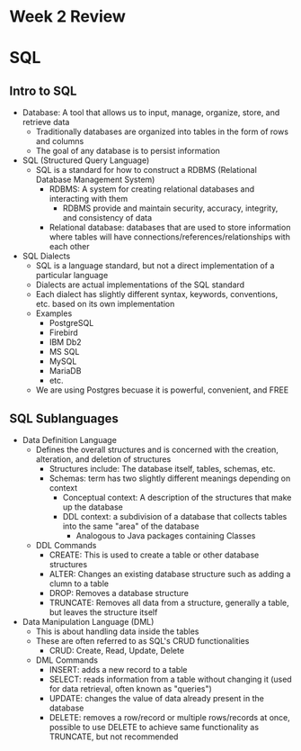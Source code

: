 # Week 2 Review

# SQL

## Intro to SQL
- Database: A tool that allows us to input, manage, organize, store, and retrieve data
    - Traditionally databases are organized into tables in the form of rows and columns
    - The goal of any database is to persist information
- SQL (Structured Query Language)
    - SQL is a standard for how to construct a RDBMS (Relational Database Management System)
        - RDBMS: A system for creating relational databases and interacting with them
            - RDBMS provide and maintain security, accuracy, integrity, and consistency of data
        - Relational database: databases that are used to store information where tables will have connections/references/relationships with each other
- SQL Dialects
    - SQL is a language standard, but not a direct implementation of a particular language
    - Dialects are actual implementations of the SQL standard
    - Each dialect has slightly different syntax, keywords, conventions, etc. based on its own implementation
    - Examples
        - PostgreSQL
        - Firebird
        - IBM Db2
        - MS SQL
        - MySQL
        - MariaDB
        - etc.
    - We are using Postgres becuase it is powerful, convenient, and FREE

## SQL Sublanguages
- Data Definition Language
    - Defines the overall structures and is concerned with the creation, alteration, and deletion of structures
        - Structures include: The database itself, tables, schemas, etc.
        - Schemas: term has two slightly different meanings depending on context
            - Conceptual context: A description of the structures that make up the database
            - DDL context: a subdivision of a database that collects tables into the same "area" of the database
                - Analogous to Java packages containing Classes
    - DDL Commands
        - CREATE: This is used to create a table or other database structures
        - ALTER: Changes an existing database structure such as adding a clumn to a table
        - DROP: Removes a database structure
        - TRUNCATE: Removes all data from a structure, generally a table, but leaves the structure itself
- Data Manipulation Language (DML)
    - This is about handling data inside the tables
    - These are often referred to as SQL's CRUD functionalities
        - CRUD: Create, Read, Update, Delete
    - DML Commands
        - INSERT: adds a new record to a table
        - SELECT: reads information from a table without changing it (used for data retrieval, often known as "queries")
        - UPDATE: changes the value of data already present in the database
        - DELETE: removes a row/record or multiple rows/records at once, possible to use DELETE to achieve same functionality as TRUNCATE, but not recommended
